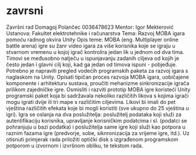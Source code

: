 # zavrsni

Završni rad
Domagoj Polančec 0036478623
Mentor: Igor Mekterović
Ustanova: Fakultet elektrotehnike i računarstva
Tema: Razvoj MOBA igara pomoću radnog okvira Unity
Opis teme: MOBA (eng. Multiplayer online battle arena) igre su žanr video igara za više korisnika koje se igraju u stvarnom vremenu u kojoj igrač kontrolira jedan lik u jednom od dva tima. Timovi se međusobno natječu u ispunjavanju zadanih ciljeva od kojih je često jedan i glavni cilj koji, kad ga jedan od timova ispuni - pobjeđuje. Potrebno je napraviti pregled vodećih programskih paketa za razvoj igara s naglaskom na Unity. Opisati tipičan proces razvoja MOBA igara, uobičajene komponente i arhitekturu sustava, proučiti mehanizme sinkronizacije igrača prilikom zajedničke igre. Osmisliti i razviti prototip MOBA igre koristeći Unity programski paket koja bi sadržavala nekoliko različitih likova s kojima igrači mogu igrati dvije ili tri mape s različitim ciljevima. Likovi bi imali do pet vještina različitih efekata koje bi mogli koristiti (sve ukupno do 25 vještina u igri). Igra se oslanja na dva poslužitelja: poslužitelj podataka koji služi za autentifikaciju korisnika, upravljanje korisničkim podatcima i sl. (podatci se pohranjuju u bazi podatka) i poslužitelja same igre koji služi kao potpora u raznim fazama igre (predvorje, sobe, siknronizacija za vrijeme igre, itd.). Uz otisnuti primjerak rada priložiti optički disk s izgrađenom programskom potporom u izvornom i izvršnom obliku, te tekstom rada.
